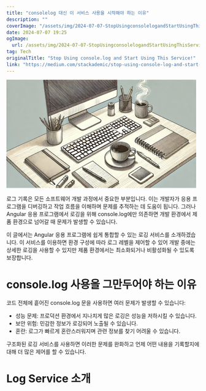 ```yaml
---
title: "consolelog 대신 이 서비스 사용을 시작해야 하는 이유"
description: ""
coverImage: "/assets/img/2024-07-07-StopUsingconsolelogandStartUsingThisService_0.png"
date: 2024-07-07 19:25
ogImage: 
  url: /assets/img/2024-07-07-StopUsingconsolelogandStartUsingThisService_0.png
tag: Tech
originalTitle: "Stop Using console.log and Start Using This Service!"
link: "https://medium.com/stackademic/stop-using-console-log-and-start-using-this-service-0d3eaddfde45"
---
```




![Logging Image](/assets/img/2024-07-07-StopUsingconsolelogandStartUsingThisService_0.png)

로그 기록은 모든 소프트웨어 개발 과정에서 중요한 부분입니다. 이는 개발자가 응용 프로그램을 디버깅하고 작업 흐름을 이해하며 문제를 추적하는 데 도움이 됩니다. 그러나 Angular 응용 프로그램에서 로깅을 위해 console.log에만 의존하면 개발 환경에서 제품 환경으로 넘어갈 때 문제가 발생할 수 있습니다.

이 글에서는 Angular 응용 프로그램에 쉽게 통합할 수 있는 로깅 서비스를 소개하겠습니다. 이 서비스를 이용하면 환경 구성에 따라 로그 레벨을 제어할 수 있어 개발 중에는 상세한 로깅을 사용할 수 있지만 제품 환경에서는 최소화되거나 비활성화될 수 있도록 보장합니다.

# console.log 사용을 그만두어야 하는 이유


<!-- TIL 수평 -->
<ins class="adsbygoogle"
     style="display:block"
     data-ad-client="ca-pub-4877378276818686"
     data-ad-slot="1549334788"
     data-ad-format="auto"
     data-full-width-responsive="true"></ins>
<script>
(adsbygoogle = window.adsbygoogle || []).push({});
</script>

코드 전체에 흩어진 console.log 문을 사용하면 여러 문제가 발생할 수 있습니다:

- 성능 문제: 프로덕션 환경에서 지나치게 많은 로깅은 성능을 저하시킬 수 있습니다.
- 보안 위험: 민감한 정보가 로깅되어 노출될 수 있습니다.
- 혼란: 로그가 빠르게 혼란스러워지며 관련 정보를 찾기 어려울 수 있습니다.

구조화된 로깅 서비스를 사용하면 이러한 문제를 완화하고 언제 어떤 내용을 기록할지에 대해 더 많은 제어를 할 수 있습니다.

# Log Service 소개